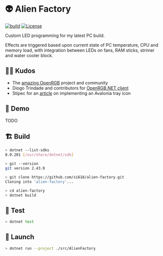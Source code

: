 # 👽 Alien Factory

[![build](https://github.com/si618/alien-factory/actions/workflows/build.yml/badge.svg)](https://github.com/si618/alien-factory/actions/workflows/build.yml)
[![License](https://img.shields.io/badge/license-Apache_2.0-blue.svg)](LICENSE)

Custom LED programming for my latest PC build.

Effects are triggered based upon current state of PC temperature, CPU and memory load, with integration between LEDs on
fans, RAM sticks, strimer and water cooler block.

## 🙇‍♂️ Kudos

- The [amazing OpenRGB](https://openrgb.org) project and community
- Diogo Trindade and contributors for [OpenRGB.NET client](https://github.com/diogotr7/OpenRGB.NET)
- Stipec for an [article](https://dev.to/stipecmv/touch001-solving-tray-icon-and-minimalize-ui-problem-on-arch-linux-with-c-in-avalonia-1f2g) on implementing an Avalonia tray icon

## 🎉 Demo

TODO

## 🏗 Build️

```bash
> dotnet --list-sdks
8.0.201 [/usr/share/dotnet/sdk]

> git --version
git version 2.43.0

> git clone https://github.com/si618/alien-factory.git
Cloning into 'alien-factory'...

> cd alien-factory
> dotnet build
```

## 🧪 Test

```bash
> dotnet test
```

## 🚀 Launch

```bash
> dotnet run --project ./src/AlienFactory
```
